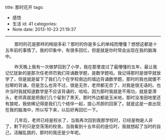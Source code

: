 title: 那时花开
tags:
  - 感悟
  - 生活
id: 41
categories:
  - Note
date: 2013-10-23 21:19:37
---

<span style="font-size: 14px; margin-left: 30px;">那时的花是那样的绚丽多彩？那时的你是多么的单纯而懵懂？想想这都是十五年前的事情了。我的印象中，有很多回忆，但是就是你时常会出现在我的脑海中。</span>

<span style="font-size: 14px; margin-left: 30px;">昨天晚上我有一次做梦回到了小学，我在那里度过了最懵懂的五年，最让我记忆犹新的是那次任老师罚我们背诵数学题，是数学题哈。我记得那时是很早就放学了，但是就是留下了我们几个在学校南边的墙边背诵数学题，那时的我也就傻不拉唧的背诵，但是怎么也背不过，很是无奈，老师都无奈了，对我是很无语的。也许当时我就知道数学是不应该背诵的，哈哈。因为那时我就是不用功，就是耍滑头，老师真就是把我们几个留到了黑天，那时外边都是玉米地，那时没准田地里还有狼呢，我依稀记得是我们几个结伴一起，提心吊胆的回家了。就是这是一直出现在我的脑海中，所以写下来，以后好再回忆一下。</span>

<span style="font-size: 14px; margin-left: 30px;">几年后，老师已经是校长了，当我再次回到我那学校时，已经是物是人非了，剩下的只是空荡荡的校舍。当我看到十五年前的座位时，我就想起了当时的自己，活蹦乱跳的，那时的我还是少年呢。</span>

